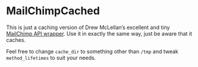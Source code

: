 MailChimpCached
===============

This is just a caching version of Drew McLellan’s excellent and tiny [MailChimp API wrapper](https://github.com/drewm/mailchimp-api). Use it in exactly the same way, just be aware that it caches.

Feel free to change `cache_dir` to something other than `/tmp` and tweak `method_lifetimes` to suit your needs.